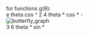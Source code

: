 for functions g(θ):  
e theta cos ^ 2 4 theta * cos * -  
![butterfly_graph](https://user-images.githubusercontent.com/27488093/38174702-67f514b4-35c9-11e8-8e75-305a839c75b7.png)  
3 6 theta * sin *  

